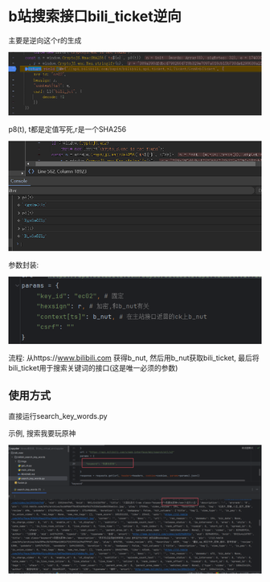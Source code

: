 # b站搜索接口bili_ticket逆向



主要是逆向这个r的生成

![image-20250223171326894](imgs/image-20250223171326894.png)



p8(t), t都是定值写死,r是一个SHA256

![image-20250223171426895](imgs/image-20250223171426895.png)



参数封装:

![image-20250223172733630](imgs/image-20250223172733630.png)

流程: 从https://www.bilibili.com 获得b_nut, 然后用b_nut获取bili_ticket, 最后将bili_ticket用于搜索关键词的接口(这是唯一必须的参数)

## 使用方式

直接运行search_key_words.py

示例, 搜索我要玩原神

![image-20250223173307776](imgs/image-20250223173307776.png)